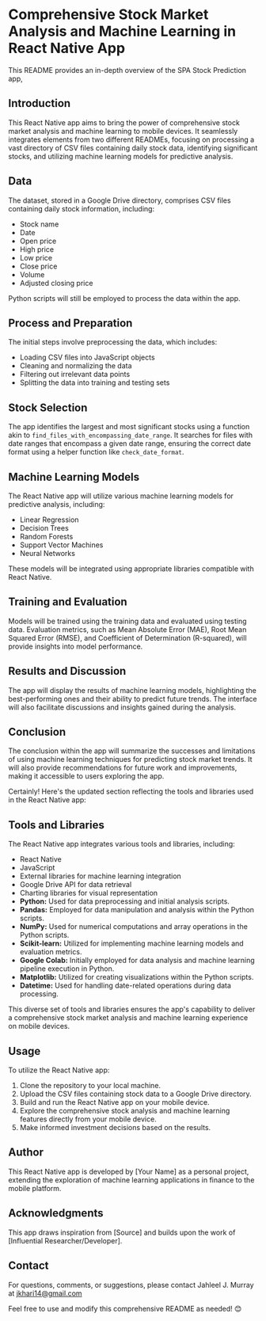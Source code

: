 # Comprehensive Stock Market Analysis and Machine Learning in React Native App

This README provides an in-depth overview of the SPA Stock Prediction app,

## Introduction

This React Native app aims to bring the power of comprehensive stock market analysis and machine learning to mobile devices. It seamlessly integrates elements from two different READMEs, focusing on processing a vast directory of CSV files containing daily stock data, identifying significant stocks, and utilizing machine learning models for predictive analysis.

## Data

The dataset, stored in a Google Drive directory, comprises CSV files containing daily stock information, including:

- Stock name
- Date
- Open price
- High price
- Low price
- Close price
- Volume
- Adjusted closing price

Python scripts will still be employed to process the data within the app.

## Process and Preparation

The initial steps involve preprocessing the data, which includes:

- Loading CSV files into JavaScript objects
- Cleaning and normalizing the data
- Filtering out irrelevant data points
- Splitting the data into training and testing sets

## Stock Selection

The app identifies the largest and most significant stocks using a function akin to `find_files_with_encompassing_date_range`. It searches for files with date ranges that encompass a given date range, ensuring the correct date format using a helper function like `check_date_format`.

## Machine Learning Models

The React Native app will utilize various machine learning models for predictive analysis, including:

- Linear Regression
- Decision Trees
- Random Forests
- Support Vector Machines
- Neural Networks

These models will be integrated using appropriate libraries compatible with React Native.

## Training and Evaluation

Models will be trained using the training data and evaluated using testing data. Evaluation metrics, such as Mean Absolute Error (MAE), Root Mean Squared Error (RMSE), and Coefficient of Determination (R-squared), will provide insights into model performance.

## Results and Discussion

The app will display the results of machine learning models, highlighting the best-performing ones and their ability to predict future trends. The interface will also facilitate discussions and insights gained during the analysis.

## Conclusion

The conclusion within the app will summarize the successes and limitations of using machine learning techniques for predicting stock market trends. It will also provide recommendations for future work and improvements, making it accessible to users exploring the app.

Certainly! Here's the updated section reflecting the tools and libraries used in the React Native app:

## Tools and Libraries

The React Native app integrates various tools and libraries, including:

- React Native
- JavaScript
- External libraries for machine learning integration
- Google Drive API for data retrieval
- Charting libraries for visual representation
- **Python:** Used for data preprocessing and initial analysis scripts.
- **Pandas:** Employed for data manipulation and analysis within the Python scripts.
- **NumPy:** Used for numerical computations and array operations in the Python scripts.
- **Scikit-learn:** Utilized for implementing machine learning models and evaluation metrics.
- **Google Colab:** Initially employed for data analysis and machine learning pipeline execution in Python.
- **Matplotlib:** Utilized for creating visualizations within the Python scripts.
- **Datetime:** Used for handling date-related operations during data processing.

This diverse set of tools and libraries ensures the app's capability to deliver a comprehensive stock market analysis and machine learning experience on mobile devices.


## Usage

To utilize the React Native app:

1. Clone the repository to your local machine.
2. Upload the CSV files containing stock data to a Google Drive directory.
3. Build and run the React Native app on your mobile device.
4. Explore the comprehensive stock analysis and machine learning features directly from your mobile device.
5. Make informed investment decisions based on the results.

## Author

This React Native app is developed by [Your Name] as a personal project, extending the exploration of machine learning applications in finance to the mobile platform.

## Acknowledgments

This app draws inspiration from [Source] and builds upon the work of [Influential Researcher/Developer].

## Contact

For questions, comments, or suggestions, please contact Jahleel J. Murray at jkhari14@gmail.com

Feel free to use and modify this comprehensive README as needed! 😊


